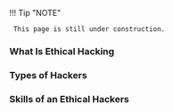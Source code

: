 !!! Tip "NOTE"

     This page is still under construction.

### What Is Ethical Hacking
### Types of Hackers
### Skills of an Ethical Hackers
